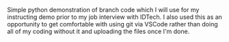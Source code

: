Simple python demonstration of branch code which I will use for my instructing demo prior to my job interview with IDTech. I also used this as an opportunity to get comfortable with using git via VSCode rather than doing all of my coding without it and uploading the files once I'm done.
